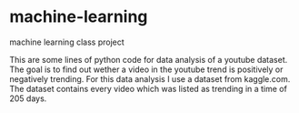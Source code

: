 # machine-learning
machine learning class project

This are some lines of python code for data analysis of a youtube dataset. The goal is to find out wether a video in the youtube trend is positively or negatively trending.
For this data analysis I use a dataset from kaggle.com. The dataset contains every video which was listed as trending in a time of 205 days.



<!--
## exploratory analysis
* time series of likes and views

## inferential analysis
* infer likes/views at current time from the existing data
-->
